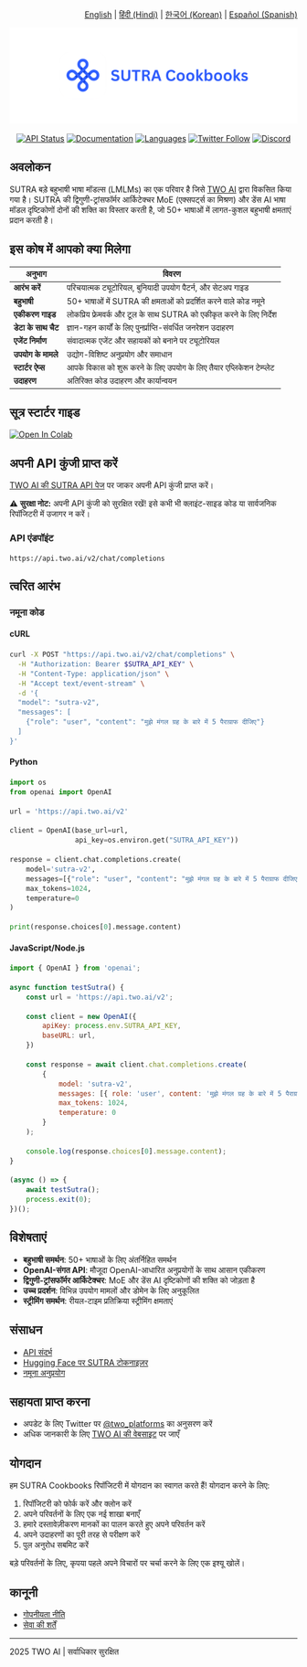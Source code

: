 
<div align="right">
  <a href="README.md">English</a> |
  <a href="README.hi.md">हिंदी (Hindi)</a> |
  <a href="README.ko.md">한국어 (Korean)</a> |
  <a href="README.es.md">Español (Spanish)</a>
</div>

<p align="center">
  <img src="https://github.com/Shubhwithai/Sutra_Cookbooks/blob/main/images/SUTRA%20Cookbooks%20(1).svg" alt="SUTRA Banner" width="800"/>
</p>

<p align="center">
  <a href="https://www.two.ai/sutra/api"><img src="https://img.shields.io/badge/API-Active-success.svg" alt="API Status"></a>
  <a href="https://docs.two.ai/version-2/docs/get-started-with-sutra"><img src="https://img.shields.io/badge/Docs-Available-blue.svg" alt="Documentation"></a>
  <a href="https://www.two.ai/sutra"><img src="https://img.shields.io/badge/Languages-50%2B-orange.svg" alt="Languages"></a>
  <a href="https://twitter.com/two_platforms"><img src="https://img.shields.io/twitter/follow/two_platforms?style=social" alt="Twitter Follow"></a>
  <a href="https://discord.gg/NjWD9GEm"><img src="https://img.shields.io/badge/Discord-Join%20Us-7289DA?logo=discord&logoColor=white" alt="Discord"></a>
</p>

## अवलोकन

SUTRA बड़े बहुभाषी भाषा मॉडल्स (LMLMs) का एक परिवार है जिसे [TWO AI](https://www.two.ai) द्वारा विकसित किया गया है। SUTRA की द्विगुणी-ट्रांसफॉर्मर आर्किटेक्चर MoE (एक्सपर्ट्स का मिश्रण) और डेंस AI भाषा मॉडल दृष्टिकोणों दोनों की शक्ति का विस्तार करती है, जो 50+ भाषाओं में लागत-कुशल बहुभाषी क्षमताएं प्रदान करती है।

## इस कोष में आपको क्या मिलेगा

| अनुभाग | विवरण |
|---------|-------------|
| **आरंभ करें** | परिचयात्मक ट्यूटोरियल, बुनियादी उपयोग पैटर्न, और सेटअप गाइड |
| **बहुभाषी** | 50+ भाषाओं में SUTRA की क्षमताओं को प्रदर्शित करने वाले कोड नमूने |
| **एकीकरण गाइड** | लोकप्रिय फ्रेमवर्क और टूल के साथ SUTRA को एकीकृत करने के लिए निर्देश |
| **डेटा के साथ चैट** | ज्ञान-गहन कार्यों के लिए पुनर्प्राप्ति-संवर्धित जनरेशन उदाहरण |
| **एजेंट निर्माण** | संवादात्मक एजेंट और सहायकों को बनाने पर ट्यूटोरियल |
| **उपयोग के मामले** | उद्योग-विशिष्ट अनुप्रयोग और समाधान |
| **स्टार्टर ऐप्स** | आपके विकास को शुरू करने के लिए उपयोग के लिए तैयार एप्लिकेशन टेम्प्लेट |
| **उदाहरण** | अतिरिक्त कोड उदाहरण और कार्यान्वयन |

## सूत्र स्टार्टर गाइड

[![Open In Colab](https://colab.research.google.com/assets/colab-badge.svg)](https://colab.research.google.com/drive/1j7B8mDIU8KMZ_IB-oaL_qLqXmWYYh0Xu)

## अपनी API कुंजी प्राप्त करें

[TWO AI की SUTRA API पेज](https://www.two.ai/sutra/api) पर जाकर अपनी API कुंजी प्राप्त करें।

⚠️ **सुरक्षा नोट:** अपनी API कुंजी को सुरक्षित रखें! इसे कभी भी क्लाइंट-साइड कोड या सार्वजनिक रिपॉजिटरी में उजागर न करें।

### API एंडपॉइंट

```
https://api.two.ai/v2/chat/completions
```

## त्वरित आरंभ

### नमूना कोड

#### cURL

```bash
curl -X POST "https://api.two.ai/v2/chat/completions" \
  -H "Authorization: Bearer $SUTRA_API_KEY" \
  -H "Content-Type: application/json" \
  -H "Accept text/event-stream" \
  -d '{
  "model": "sutra-v2",
  "messages": [
    {"role": "user", "content": "मुझे मंगल ग्रह के बारे में 5 पैराग्राफ दीजिए"}
  ]
}'
```

#### Python

```python
import os
from openai import OpenAI

url = 'https://api.two.ai/v2'

client = OpenAI(base_url=url,
                api_key=os.environ.get("SUTRA_API_KEY"))

response = client.chat.completions.create(
    model='sutra-v2',
    messages=[{"role": "user", "content": "मुझे मंगल ग्रह के बारे में 5 पैराग्राफ दीजिए"}],
    max_tokens=1024,
    temperature=0
)

print(response.choices[0].message.content)
```

#### JavaScript/Node.js

```javascript
import { OpenAI } from 'openai';

async function testSutra() {
    const url = 'https://api.two.ai/v2';

    const client = new OpenAI({
        apiKey: process.env.SUTRA_API_KEY,
        baseURL: url,
    })

    const response = await client.chat.completions.create(
        {
            model: 'sutra-v2',
            messages: [{ role: 'user', content: 'मुझे मंगल ग्रह के बारे में 5 पैराग्राफ दीजिए' }],
            max_tokens: 1024,
            temperature: 0
        }
    );

    console.log(response.choices[0].message.content);
}

(async () => { 
    await testSutra(); 
    process.exit(0); 
})();
```

## विशेषताएं

- **बहुभाषी समर्थन**: 50+ भाषाओं के लिए अंतर्निहित समर्थन
- **OpenAI-संगत API**: मौजूदा OpenAI-आधारित अनुप्रयोगों के साथ आसान एकीकरण
- **द्विगुणी-ट्रांसफॉर्मर आर्किटेक्चर**: MoE और डेंस AI दृष्टिकोणों की शक्ति को जोड़ता है
- **उच्च प्रदर्शन**: विभिन्न उपयोग मामलों और डोमेन के लिए अनुकूलित
- **स्ट्रीमिंग समर्थन**: रीयल-टाइम प्रतिक्रिया स्ट्रीमिंग क्षमताएं

## संसाधन

- [API संदर्भ](https://docs.two.ai/version-2/docs/get-started-with-sutra)
- [Hugging Face पर SUTRA टोकनाइज़र](https://huggingface.co/spaces/TWO/sutra-tokenizer-comparison)
- [नमूना अनुप्रयोग](https://github.com/sutra-dev)

## सहायता प्राप्त करना

- अपडेट के लिए Twitter पर [@two_platforms](https://twitter.com/two_platforms) का अनुसरण करें
- अधिक जानकारी के लिए [TWO AI की वेबसाइट](https://www.two.ai) पर जाएँ

## योगदान

हम SUTRA Cookbooks रिपॉजिटरी में योगदान का स्वागत करते हैं! योगदान करने के लिए:

1. रिपॉजिटरी को फोर्क करें और क्लोन करें
2. अपने परिवर्तनों के लिए एक नई शाखा बनाएँ
3. हमारे दस्तावेज़ीकरण मानकों का पालन करते हुए अपने परिवर्तन करें
4. अपने उदाहरणों का पूरी तरह से परीक्षण करें
5. पुल अनुरोध सबमिट करें

बड़े परिवर्तनों के लिए, कृपया पहले अपने विचारों पर चर्चा करने के लिए एक इश्यू खोलें।

## कानूनी

- [गोपनीयता नीति](https://two.ai/legal/privacy)
- [सेवा की शर्तें](https://two.ai/legal/terms)

---

 2025 TWO AI | सर्वाधिकार सुरक्षित
